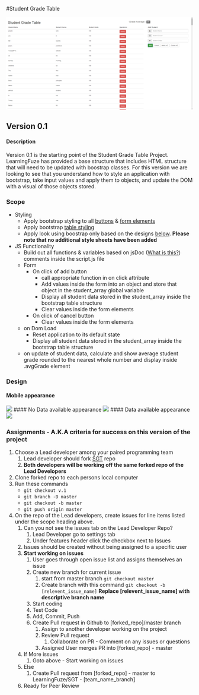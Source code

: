 #Student Grade Table

![Student Grade Table](/img/sgt.png)

## Version 0.1
#### Description
Version 0.1 is the starting point of the Student Grade Table Project. LearningFuze has provided a base structure that
includes HTML structure that will need to be updated with boostrap classes. For this version we are looking to see that you
understand how to style an application with bootstrap, take input values and apply them to objects, and update the DOM
with a visual of those objects stored.
### Scope
- Styling
    - Apply bootstrap styling to all <a href="http://getbootstrap.com/css/#buttons">buttons</a> & <a href="http://getbootstrap.com/css/#forms" target="_blank">form elements</a>
    - Apply bootstrap <a href="http://getbootstrap.com/css/#tables" target="_blank">table styling</a>
    - Apply look using boostrap only based on the designs <a href="https://github.com/ej020586/SGT/tree/v.1#design">below</a>. <b>Please note that no additional style sheets have been added</b>
- JS Functionality
    - Build out all functions & variables based on jsDoc (<a href="https://en.wikipedia.org/wiki/JSDoc" target="_blank">What is this?</a>) comments inside the script.js file
    - Form
        - On click of add button
            - call appropriate function in on click attribute
            - Add values inside the form into an object and store that object in the student_array global variable
            - Display all student data stored in the student_array inside the bootstrap table structure
            - Clear values inside the form elements
        - On click of cancel button
            - Clear values inside the form elements
    - on Dom Load
        - Reset application to its default state
        - Display all student data stored in the student_array inside the bootstrap table structure
    - on update of student data, calculate and show average student grade rounded to the nearest whole number and display inside .avgGrade element

### Design
#### Mobile appearance
<img src="https://raw.githubusercontent.com/ej020586/SGT/assets/assets/mobile.jpg?token=AI9hkOgkuknnXmKv3pFzH845UEHdrbkrks5VxSdcwA%3D%3D" width="200"/>
#### No Data available appearance
<img src="https://raw.githubusercontent.com/ej020586/SGT/assets/assets/reset.jpg?token=AI9hkNznIyQEkXGWQJnVFW7avPUKhMKkks5VxSeiwA%3D%3D" width="500"/>
#### Data available appearance
<img src="https://raw.githubusercontent.com/ej020586/SGT/assets/assets/students.jpg?token=AI9hkL6FrCNwA4sCd5lospYmoXhix2Pgks5VxSevwA%3D%3D" width="500"/>

### Assignments - A.K.A criteria for success on this version of the project
1. Choose a Lead developer among your paired programming team
    1. Lead developer should fork <a href="https://github.com/Learning-Fuze/SGT">SGT</a> repo
    1. <b>Both developers will be working off the same forked repo of the Lead Developers</b>
1. Clone forked repo to each persons local computer
1. Run these commands
    - `git checkout v.1`
    - `git branch -D master`
    - `git checkout -b master`
    - `git push origin master`
1. On the repo of the Lead developers, create issues for line items listed under the scope heading above.
    1. Can you not see the issues tab on the Lead Developer Repo?
        1. Lead Developer go to settings tab
        1. Under features header click the checkbox next to Issues
    1. Issues should be created without being assigned to a specific user
    1. <b>Start working on issues</b>
        1. User goes through open issue list and assigns themselves an issue
        1. Create new branch for current issue
            1. start from master branch `git checkout master`
            1. Create branch with this command `git checkout -b [relevent_issue_name]` <b>Replace [relevent_issue_name] with descriptive branch name</b>
        1. Start coding
        1. Test Code
        1. Add, Commit, Push
        1. Create Pull request in Github to [forked_repo]/master branch
            1. Assign to another developer working on the project
            1. Review Pull request
                1. Collaborate on PR - Comment on any issues or questions
            1. Assigned User merges PR into [forked_repo] - master
    1. If More issues
        1. Goto above - Start working on issues
    1. Else
        1. Create Pull request from [forked_repo] - master to LearningFuze/SGT - [team_name_branch]
    1. Ready for Peer Review
     

